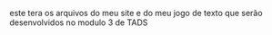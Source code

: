 este tera os arquivos do meu site e do meu jogo de texto que serão desenvolvidos no modulo 3 de TADS 
